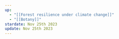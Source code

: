 ```yaml
---
up:
  - "[[Forest resilience under climate change]]"
  - "[[Botany]]"
stardate: Nov 25th 2023
update: Nov 25th 2023
---
```

